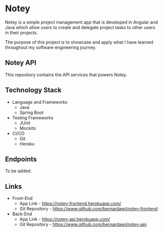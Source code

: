 # Notey

Notey is a simple project management app that is developed in Angular and Java which allow users to create and delegate project tasks to other users in their projects. 

The purpose of this project is to showcase and apply what I have learned throughout my software engineering journey.

## Notey API

This repository contains the API services that powers Notey.

## Technology Stack

- Language and Frameworks
  - Java
  - Spring Boot
- Testing Frameworks
  - JUnit
  - Mockito
- CI/CD
  - Git
  - Heroku

## Endpoints

To be added.

## Links

- Front-End
    - App Link - https://notey-frontend.herokuapp.com/
    - Git Repository - https://www.github.com/bernardawj/notey-frontend
- Back-End
    - App Link - https://notey-api.herokuapp.com/
    - Git Repository - https://www.github.com/bernardawj/notey-api
